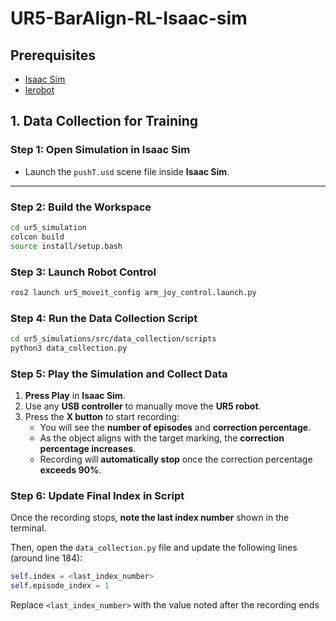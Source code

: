 # UR5-BarAlign-RL-Isaac-sim 

## Prerequisites

- [Isaac Sim](https://developer.nvidia.com/isaac-sim)
- [lerobot](https://github.com/lerobot)

## 1. Data Collection for Training

### Step 1: Open Simulation in Isaac Sim

- Launch the `pushT.usd` scene file inside **Isaac Sim**.

---

### Step 2: Build the Workspace

```bash
cd ur5_simulation
colcon build
source install/setup.bash
```

### Step 3: Launch Robot Control

```bash
ros2 launch ur5_moveit_config arm_joy_control.launch.py
```

### Step 4: Run the Data Collection Script

```bash
cd ur5_simulations/src/data_collection/scripts
python3 data_collection.py
```

### Step 5: Play the Simulation and Collect Data

1. **Press Play** in **Isaac Sim**.
2. Use any **USB controller** to manually move the **UR5 robot**.
3. Press the **X button** to start recording:
   - You will see the **number of episodes** and **correction percentage**.
   - As the object aligns with the target marking, the **correction percentage increases**.
   - Recording will **automatically stop** once the correction percentage **exceeds 90%**.

### Step 6: Update Final Index in Script

Once the recording stops, **note the last index number** shown in the terminal.

Then, open the `data_collection.py` file and update the following lines (around line 184):

```python
self.index = <last_index_number>
self.episode_index = 1
```
Replace `<last_index_number>` with the value noted after the recording ends